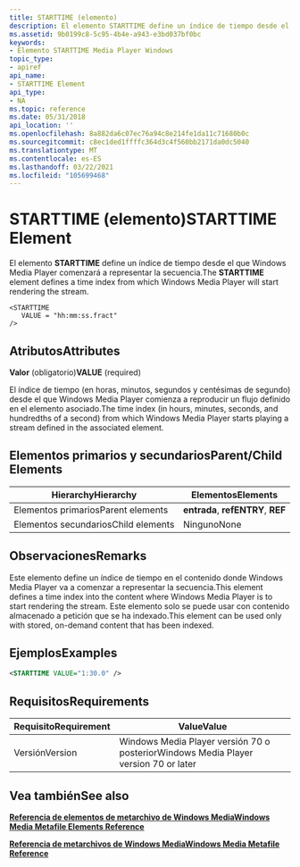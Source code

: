 ```yaml
---
title: STARTTIME (elemento)
description: El elemento STARTTIME define un índice de tiempo desde el que Windows Media Player comenzará a representar la secuencia.
ms.assetid: 9b0199c8-5c95-4b4e-a943-e3bd037bf0bc
keywords:
- Elemento STARTTIME Media Player Windows
topic_type:
- apiref
api_name:
- STARTTIME Element
api_type:
- NA
ms.topic: reference
ms.date: 05/31/2018
api_location: ''
ms.openlocfilehash: 8a882da6c07ec76a94c8e214fe1da11c71680b0c
ms.sourcegitcommit: c8ec1ded1ffffc364d3c4f560bb2171da0dc5040
ms.translationtype: MT
ms.contentlocale: es-ES
ms.lasthandoff: 03/22/2021
ms.locfileid: "105699468"
---
```

# <a name="starttime-element"></a><span data-ttu-id="e028a-104">STARTTIME (elemento)</span><span class="sxs-lookup"><span data-stu-id="e028a-104">STARTTIME Element</span></span>

<span data-ttu-id="e028a-105">El elemento **STARTTIME** define un índice de tiempo desde el que Windows Media Player comenzará a representar la secuencia.</span><span class="sxs-lookup"><span data-stu-id="e028a-105">The **STARTTIME** element defines a time index from which Windows Media Player will start rendering the stream.</span></span>

``` syntax
<STARTTIME
   VALUE = "hh:mm:ss.fract"
/>
```

## <a name="attributes"></a><span data-ttu-id="e028a-106">Atributos</span><span class="sxs-lookup"><span data-stu-id="e028a-106">Attributes</span></span>

<span data-ttu-id="e028a-107">**Valor** (obligatorio)</span><span class="sxs-lookup"><span data-stu-id="e028a-107">**VALUE** (required)</span></span>

<span data-ttu-id="e028a-108">El índice de tiempo (en horas, minutos, segundos y centésimas de segundo) desde el que Windows Media Player comienza a reproducir un flujo definido en el elemento asociado.</span><span class="sxs-lookup"><span data-stu-id="e028a-108">The time index (in hours, minutes, seconds, and hundredths of a second) from which Windows Media Player starts playing a stream defined in the associated element.</span></span>

## <a name="parentchild-elements"></a><span data-ttu-id="e028a-109">Elementos primarios y secundarios</span><span class="sxs-lookup"><span data-stu-id="e028a-109">Parent/Child Elements</span></span>



| <span data-ttu-id="e028a-110">Hierarchy</span><span class="sxs-lookup"><span data-stu-id="e028a-110">Hierarchy</span></span>       | <span data-ttu-id="e028a-111">Elementos</span><span class="sxs-lookup"><span data-stu-id="e028a-111">Elements</span></span>           |
|-----------------|--------------------|
| <span data-ttu-id="e028a-112">Elementos primarios</span><span class="sxs-lookup"><span data-stu-id="e028a-112">Parent elements</span></span> | <span data-ttu-id="e028a-113">**entrada**, **ref**</span><span class="sxs-lookup"><span data-stu-id="e028a-113">**ENTRY**, **REF**</span></span> |
| <span data-ttu-id="e028a-114">Elementos secundarios</span><span class="sxs-lookup"><span data-stu-id="e028a-114">Child elements</span></span>  | <span data-ttu-id="e028a-115">Ninguno</span><span class="sxs-lookup"><span data-stu-id="e028a-115">None</span></span>               |



 

## <a name="remarks"></a><span data-ttu-id="e028a-116">Observaciones</span><span class="sxs-lookup"><span data-stu-id="e028a-116">Remarks</span></span>

<span data-ttu-id="e028a-117">Este elemento define un índice de tiempo en el contenido donde Windows Media Player va a comenzar a representar la secuencia.</span><span class="sxs-lookup"><span data-stu-id="e028a-117">This element defines a time index into the content where Windows Media Player is to start rendering the stream.</span></span> <span data-ttu-id="e028a-118">Este elemento solo se puede usar con contenido almacenado a petición que se ha indexado.</span><span class="sxs-lookup"><span data-stu-id="e028a-118">This element can be used only with stored, on-demand content that has been indexed.</span></span>

## <a name="examples"></a><span data-ttu-id="e028a-119">Ejemplos</span><span class="sxs-lookup"><span data-stu-id="e028a-119">Examples</span></span>


```XML
<STARTTIME VALUE="1:30.0" />
```



## <a name="requirements"></a><span data-ttu-id="e028a-120">Requisitos</span><span class="sxs-lookup"><span data-stu-id="e028a-120">Requirements</span></span>



| <span data-ttu-id="e028a-121">Requisito</span><span class="sxs-lookup"><span data-stu-id="e028a-121">Requirement</span></span> | <span data-ttu-id="e028a-122">Value</span><span class="sxs-lookup"><span data-stu-id="e028a-122">Value</span></span> |
|--------------------|-----------------------------------------------------|
| <span data-ttu-id="e028a-123">Versión</span><span class="sxs-lookup"><span data-stu-id="e028a-123">Version</span></span><br/> | <span data-ttu-id="e028a-124">Windows Media Player versión 70 o posterior</span><span class="sxs-lookup"><span data-stu-id="e028a-124">Windows Media Player version 70 or later</span></span><br/> |



## <a name="see-also"></a><span data-ttu-id="e028a-125">Vea también</span><span class="sxs-lookup"><span data-stu-id="e028a-125">See also</span></span>

<dl> <dt>

[<span data-ttu-id="e028a-126">**Referencia de elementos de metarchivo de Windows Media**</span><span class="sxs-lookup"><span data-stu-id="e028a-126">**Windows Media Metafile Elements Reference**</span></span>](windows-media-metafile-elements-reference.md)
</dt> <dt>

[<span data-ttu-id="e028a-127">**Referencia de metarchivos de Windows Media**</span><span class="sxs-lookup"><span data-stu-id="e028a-127">**Windows Media Metafile Reference**</span></span>](windows-media-metafile-reference.md)
</dt> </dl>

 

 





